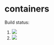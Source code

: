 # containers

Build status:

1. [![](https://github.com/wdeforest23/containers/workflows/tests-fibonacci/badge.svg)](https://github.com/wdeforest23/containers/actions?query=workflow%3Atests-fibonacci)
1. [![](https://github.com/wdeforest23/containers/workflows/tests-range/badge.svg)](https://github.com/wdeforest23/containers/actions?query=workflow%3Atests-range)
